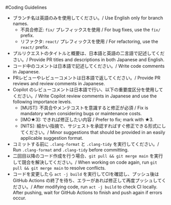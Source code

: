 #Coding Guidelines

- ブランチ名は英語のみを使用してください。/ Use English only for branch names.
  - 不具合修正: `fix/` プレフィックスを使用 / For bug fixes, use the `fix/` prefix.
  - リファクタ: `react/` プレフィックスを使用 / For refactoring, use the `react/` prefix.
- プルリクエストのタイトルと概要は、日本語と英語の二言語で記述してください。/ Provide PR titles and descriptions in both Japanese and English.
- コード中のコメントは日本語で記述してください。/ Write code comments in Japanese.
- PRレビューやレビューコメントは日本語で返してください。/ Provide PR reviews and review comments in Japanese.
- Copilot のレビューコメントは日本語で行い、以下の重要度区分を使用してください。/ Write Copilot review comments in Japanese and use the following importance levels.
  - [MUST]: 不具合やメンテコストを意識すると修正が必須 / Fix is mandatory when considering bugs or maintenance costs.
  - [IMO★3]: できれば修正したい内容 / Prefer to fix; mark with ★3.
  - [NITS]: 細かい指摘で、サジェストを承認すればすぐ修正できる形式にしてください。/ Minor suggestions that should be provided in an easily applicable suggestion format.
- コミットする前に `.clang-format` と `.clang-tidy` を実行してください。/ Run `.clang-format` and `.clang-tidy` before committing.
- 二回目以降のコード作成を行う場合、`git pull && git merge main` を実行して競合を解決してください。/ When working on code again, run `git pull && git merge main` to resolve conflicts.
- コードを変更したら `act -j build` を実行してCIを確認し、プッシュ後は GitHub Actions の終了を待ち、エラーがあれば修正して再度プッシュしてください。/ After modifying code, run `act -j build` to check CI locally. After pushing, wait for GitHub Actions to finish and push again if errors occur.
